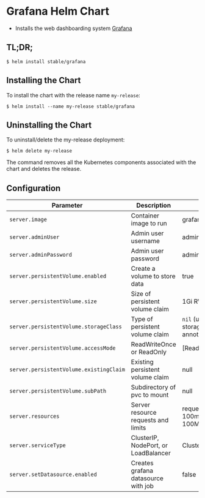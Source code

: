 # Grafana Helm Chart

* Installs the web dashboarding system [Grafana](http://grafana.org/)

## TL;DR;

```console
$ helm install stable/grafana
```

## Installing the Chart

To install the chart with the release name `my-release`:

```console
$ helm install --name my-release stable/grafana
```

## Uninstalling the Chart

To uninstall/delete the my-release deployment:

```console
$ helm delete my-release
```

The command removes all the Kubernetes components associated with the chart and deletes the release.


## Configuration

| Parameter                              | Description                         | Default                                           |
|----------------------------------------|-------------------------------------|---------------------------------------------------|
| `server.image`                         | Container image to run              | grafana/grafana:latest                            |
| `server.adminUser`                     | Admin user username                 | admin                                             |
| `server.adminPassword`                 | Admin user password                 | admin                                             |
| `server.persistentVolume.enabled`      | Create a volume to store data       | true                                              |
| `server.persistentVolume.size`         | Size of persistent volume claim     | 1Gi RW                                            |
| `server.persistentVolume.storageClass` | Type of persistent volume claim     | `nil` (uses alpha storage class annotation)       |
| `server.persistentVolume.accessMode`   | ReadWriteOnce or ReadOnly           | [ReadWriteOnce]                                   |
| `server.persistentVolume.existingClaim`| Existing persistent volume claim    | null                                              |
| `server.persistentVolume.subPath`      | Subdirectory of pvc to mount        | null                                              |
| `server.resources`                     | Server resource requests and limits | requests: {cpu: 100m, memory: 100Mi}              |
| `server.serviceType`                   | ClusterIP, NodePort, or LoadBalancer| ClusterIP                                         |
| `server.setDatasource.enabled`         | Creates grafana datasource with job | false                                             |
